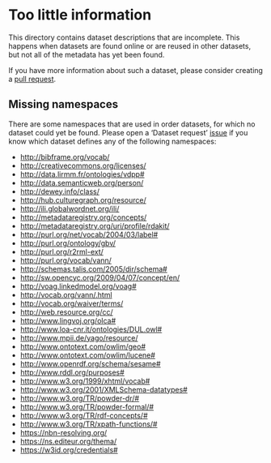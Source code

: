 # Too little information

This directory contains dataset descriptions that are incomplete.
This happens when datasets are found online or are reused in other
datasets, but not all of the metadata has yet been found.

If you have more information about such a dataset, please consider
creating a [pull request](https://github.com/TriplyDB/YALC/pulls).

## Missing namespaces

There are some namespaces that are used in order datasets, for which
no dataset could yet be found.  Please open a ‘Dataset request’
[issue](https://github.com/TriplyDB/YALC/issues) if you know which
dataset defines any of the following namespaces:

- http://bibframe.org/vocab/
- http://creativecommons.org/licenses/
- http://data.lirmm.fr/ontologies/vdpp#
- http://data.semanticweb.org/person/
- http://dewey.info/class/
- http://hub.culturegraph.org/resource/
- http://ili.globalwordnet.org/ili/
- http://metadataregistry.org/concepts/
- http://metadataregistry.org/uri/profile/rdakit/
- http://purl.org/net/vocab/2004/03/label#
- http://purl.org/ontology/gbv/
- http://purl.org/r2rml-ext/
- http://purl.org/vocab/vann/
- http://schemas.talis.com/2005/dir/schema#
- http://sw.opencyc.org/2009/04/07/concept/en/
- http://voag.linkedmodel.org/voag#
- http://vocab.org/vann/.html
- http://vocab.org/waiver/terms/
- http://web.resource.org/cc/
- http://www.lingvoj.org/olca#
- http://www.loa-cnr.it/ontologies/DUL.owl#
- http://www.mpii.de/yago/resource/
- http://www.ontotext.com/owlim/geo#
- http://www.ontotext.com/owlim/lucene#
- http://www.openrdf.org/schema/sesame#
- http://www.rddl.org/purposes#
- http://www.w3.org/1999/xhtml/vocab#
- http://www.w3.org/2001/XMLSchema-datatypes#
- http://www.w3.org/TR/powder-dr/#
- http://www.w3.org/TR/powder-formal/#
- http://www.w3.org/TR/rdf-concepts/#
- http://www.w3.org/TR/xpath-functions/#
- https://nbn-resolving.org/
- https://ns.editeur.org/thema/
- https://w3id.org/credentials#
